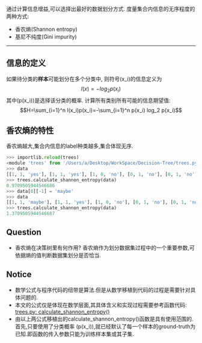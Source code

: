 通过计算信息增益,可以选择出最好的数据划分方式.
度量集合内信息的无序程度的两种方式:
* 香农熵(Shannon entropy)
* 基尼不纯度(Gini impurity)
---
## 信息的定义
如果待分类的**样本**可能划分在多个分类中,
则符号\(x_i\)的信息定义为
$$l(x)=-log_2 p(x_i)$$其中\(p(x_i)\)是选择该分类的概率.
计算所有类别所有可能的信息期望值:
$$H=\sum_{i=1}^n l(x_i)p(x_i)=-\sum_{i=1}^n p(x_i) log_2 p(x_i)$$

## 香农熵的特性
香农熵越大,集合内信息的label种类越多,集合体现无序.
```python
>>> importlib.reload(trees)
<module 'trees' from '/Users/a/Desktop/WorkSpace/Decision-Tree/trees.py'>
>>> data
[[1, 1, 'yes'], [1, 1, 'yes'], [1, 0, 'no'], [0, 1, 'no'], [0, 1, 'no']]
>>> trees.calculate_shannon_entropy(data)
0.9709505944546686
>>> data[0][-1] = 'maybe'
>>> data
[[1, 1, 'maybe'], [1, 1, 'yes'], [1, 0, 'no'], [0, 1, 'no'], [0, 1, 'no']]
>>> trees.calculate_shannon_entropy(data)
1.3709505944546687
```
## Question
* 香农熵在决策树里有何作用?
香农熵作为划分数据集过程中的一个重要参数,可依据熵的值判断数据集划分是否恰当.

## Notice
* 数学公式与程序代码的纽带是算法.但是从数学移植到代码的过程是需要针对具体问题的.
* 本文的公式仅是体现在数学层面,其具体含义和实现过程需要参考函数代码:
[trees.py: calculate_shannon_entropy()](www.cctv.com)
* 由以上两公式移植出的calculate_shannon_entropy()函数是具有使用范围的.首先,只要使用了分类概率 \(p(x_i)\),就已经默认了每一个样本的ground-truth为已知.即函数的传入参数只能为训练样本集或其子集.
